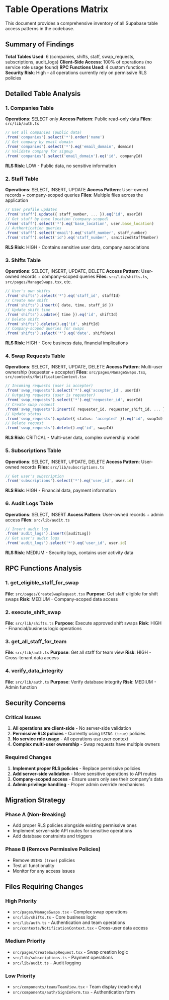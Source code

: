 # Table Operations Matrix

This document provides a comprehensive inventory of all Supabase table access patterns in the codebase.

## Summary of Findings

**Total Tables Used**: 6 (companies, shifts, staff, swap_requests, subscriptions, audit_logs)
**Client-Side Access**: 100% of operations (no service role usage found)
**RPC Functions Used**: 4 custom functions
**Security Risk**: High - all operations currently rely on permissive RLS policies

## Detailed Table Analysis

### 1. Companies Table
**Operations**: SELECT only
**Access Pattern**: Public read-only data
**Files**: `src/lib/auth.ts`
```typescript
// Get all companies (public data)
.from('companies').select('*').order('name')
// Get company by email domain
.from('companies').select('*').eq('email_domain', domain)
// Validate company for signup
.from('companies').select('email_domain').eq('id', companyId)
```
**RLS Risk**: LOW - Public data, no sensitive information

### 2. Staff Table
**Operations**: SELECT, INSERT, UPDATE
**Access Pattern**: User-owned records + company-scoped queries
**Files**: Multiple files across the application
```typescript
// User profile updates
.from('staff').update({ staff_number, ... }).eq('id', userId)
// Get staff by base location (company-scoped)
.from('staff').select('*').eq('base_location', user.base_location)
// Authentication queries
.from('staff').select('email').eq('staff_number', staff_number)
.from('staff').select('id').eq('staff_number', sanitizedStaffNumber)
```
**RLS Risk**: HIGH - Contains sensitive user data, company associations

### 3. Shifts Table
**Operations**: SELECT, INSERT, UPDATE, DELETE
**Access Pattern**: User-owned records + company-scoped queries
**Files**: `src/lib/shifts.ts`, `src/pages/ManageSwaps.tsx`, etc.
```typescript
// User's own shifts
.from('shifts').select('*').eq('staff_id', staffId)
// Create new shift
.from('shifts').insert({ date, time, staff_id })
// Update shift time
.from('shifts').update({ time }).eq('id', shiftId)
// Delete shift
.from('shifts').delete().eq('id', shiftId)
// Company-scoped queries for swaps
.from('shifts').select('*').eq('date', shiftDate)
```
**RLS Risk**: HIGH - Core business data, financial implications

### 4. Swap Requests Table
**Operations**: SELECT, INSERT, UPDATE, DELETE
**Access Pattern**: Multi-user ownership (requester + accepter)
**Files**: `src/pages/ManageSwaps.tsx`, `src/contexts/NotificationContext.tsx`
```typescript
// Incoming requests (user is accepter)
.from('swap_requests').select('*').eq('accepter_id', userId)
// Outgoing requests (user is requester)
.from('swap_requests').select('*').eq('requester_id', userId)
// Create swap request
.from('swap_requests').insert({ requester_id, requester_shift_id, ... })
// Update status
.from('swap_requests').update({ status: 'accepted' }).eq('id', swapId)
// Delete request
.from('swap_requests').delete().eq('id', swapId)
```
**RLS Risk**: CRITICAL - Multi-user data, complex ownership model

### 5. Subscriptions Table
**Operations**: SELECT, INSERT, UPDATE, DELETE
**Access Pattern**: User-owned records
**Files**: `src/lib/subscriptions.ts`
```typescript
// Get user's subscription
.from('subscriptions').select('*').eq('user_id', user.id)
```
**RLS Risk**: HIGH - Financial data, payment information

### 6. Audit Logs Table
**Operations**: SELECT, INSERT
**Access Pattern**: User-owned records + admin access
**Files**: `src/lib/audit.ts`
```typescript
// Insert audit log
.from('audit_logs').insert([auditLog])
// Get user's audit logs
.from('audit_logs').select('*').eq('user_id', user.id)
```
**RLS Risk**: MEDIUM - Security logs, contains user activity data

## RPC Functions Analysis

### 1. get_eligible_staff_for_swap
**File**: `src/pages/CreateSwapRequest.tsx`
**Purpose**: Get staff eligible for shift swaps
**Risk**: MEDIUM - Company-scoped data access

### 2. execute_shift_swap
**File**: `src/lib/shifts.ts`
**Purpose**: Execute approved shift swaps
**Risk**: HIGH - Financial/business logic operations

### 3. get_all_staff_for_team
**File**: `src/lib/auth.ts`
**Purpose**: Get all staff for team view
**Risk**: HIGH - Cross-tenant data access

### 4. verify_data_integrity
**File**: `src/lib/auth.ts`
**Purpose**: Verify database integrity
**Risk**: MEDIUM - Admin function

## Security Concerns

### Critical Issues
1. **All operations are client-side** - No server-side validation
2. **Permissive RLS policies** - Currently using `USING (true)` policies
3. **No service role usage** - All operations use user context
4. **Complex multi-user ownership** - Swap requests have multiple owners

### Required Changes
1. **Implement proper RLS policies** - Replace permissive policies
2. **Add server-side validation** - Move sensitive operations to API routes
3. **Company-scoped access** - Ensure users only see their company's data
4. **Admin privilege handling** - Proper admin override mechanisms

## Migration Strategy

### Phase A (Non-Breaking)
- Add proper RLS policies alongside existing permissive ones
- Implement server-side API routes for sensitive operations
- Add database constraints and triggers

### Phase B (Remove Permissive Policies)
- Remove `USING (true)` policies
- Test all functionality
- Monitor for any access issues

## Files Requiring Changes

### High Priority
- `src/pages/ManageSwaps.tsx` - Complex swap operations
- `src/lib/shifts.ts` - Core business logic
- `src/lib/auth.ts` - Authentication and team operations
- `src/contexts/NotificationContext.tsx` - Cross-user data access

### Medium Priority
- `src/pages/CreateSwapRequest.tsx` - Swap creation logic
- `src/lib/subscriptions.ts` - Payment operations
- `src/lib/audit.ts` - Audit logging

### Low Priority
- `src/components/team/TeamView.tsx` - Team display (read-only)
- `src/components/auth/SignInForm.tsx` - Authentication form
